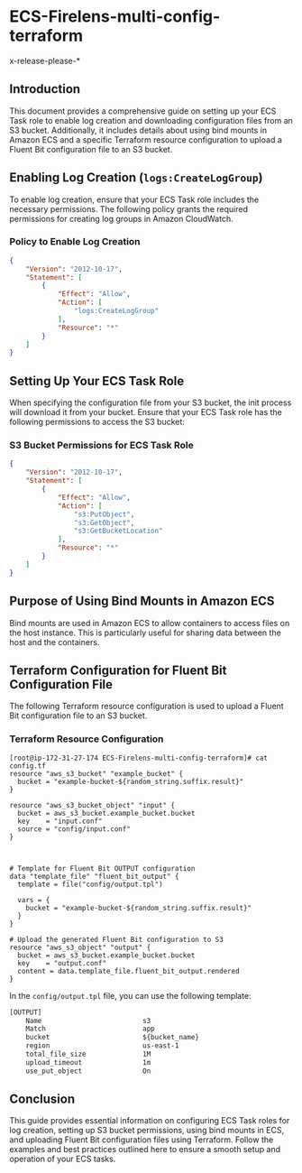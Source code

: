 # ECS-Firelens-multi-config-terraform     
x-release-please-*
## Introduction

This document provides a comprehensive guide on setting up your ECS Task role to enable log creation and downloading configuration files from an S3 bucket. Additionally, it includes details about using bind mounts in Amazon ECS and a specific Terraform resource configuration to upload a Fluent Bit configuration file to an S3 bucket.

## Enabling Log Creation (`logs:CreateLogGroup`)

To enable log creation, ensure that your ECS Task role includes the necessary permissions. The following policy grants the required permissions for creating log groups in Amazon CloudWatch.

### Policy to Enable Log Creation

```json
{
    "Version": "2012-10-17",
    "Statement": [
        {
            "Effect": "Allow",
            "Action": [
                "logs:CreateLogGroup"
            ],
            "Resource": "*"
        }
    ]
}
```

## Setting Up Your ECS Task Role

When specifying the configuration file from your S3 bucket, the init process will download it from your bucket. Ensure that your ECS Task role has the following permissions to access the S3 bucket:

### S3 Bucket Permissions for ECS Task Role

```json
{
    "Version": "2012-10-17",
    "Statement": [
        {
            "Effect": "Allow",
            "Action": [
                "s3:PutObject",
                "s3:GetObject",
                "s3:GetBucketLocation"
            ],
            "Resource": "*"
        }
    ]
}
```

## Purpose of Using Bind Mounts in Amazon ECS

Bind mounts are used in Amazon ECS to allow containers to access files on the host instance. This is particularly useful for sharing data between the host and the containers.


## Terraform Configuration for Fluent Bit Configuration File

The following Terraform resource configuration is used to upload a Fluent Bit configuration file to an S3 bucket.

### Terraform Resource Configuration

```hcl
[root@ip-172-31-27-174 ECS-Firelens-multi-config-terraform]# cat config.tf
resource "aws_s3_bucket" "example_bucket" {
  bucket = "example-bucket-${random_string.suffix.result}"
}

resource "aws_s3_bucket_object" "input" {
  bucket = aws_s3_bucket.example_bucket.bucket
  key    = "input.conf"
  source = "config/input.conf"
}



# Template for Fluent Bit OUTPUT configuration
data "template_file" "fluent_bit_output" {
  template = file("config/output.tpl")

  vars = {
    bucket = "example-bucket-${random_string.suffix.result}"
  }
}

# Upload the generated Fluent Bit configuration to S3
resource "aws_s3_object" "output" {
  bucket = aws_s3_bucket.example_bucket.bucket
  key    = "output.conf"
  content = data.template_file.fluent_bit_output.rendered
}

```

In the `config/output.tpl` file, you can use the following template:

```txt
[OUTPUT]
    Name                         s3
    Match                        app
    bucket                       ${bucket_name}
    region                       us-east-1
    total_file_size              1M
    upload_timeout               1m
    use_put_object               On
```

## Conclusion

This guide provides essential information on configuring ECS Task roles for log creation, setting up S3 bucket permissions, using bind mounts in ECS, and uploading Fluent Bit configuration files using Terraform. Follow the examples and best practices outlined here to ensure a smooth setup and operation of your ECS tasks.
